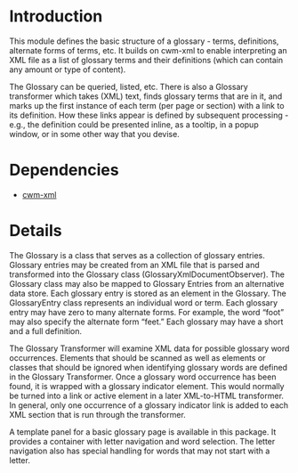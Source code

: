 # Introduction #

This module defines the basic structure of a glossary - terms, definitions, alternate forms of terms, etc.  It builds on cwm-xml to enable interpreting an XML file as a list of glossary terms and their definitions (which can contain any amount or type of content).

The Glossary can be queried, listed, etc. There is also a Glossary transformer which takes (XML) text, finds glossary terms that are in it, and marks up the first instance of each term (per page or section) with a link to its definition.  How these links appear is defined by subsequent processing  - e.g., the definition could be presented inline, as a tooltip, in a popup window, or in some other way that you devise.

# Dependencies #
  * [cwm-xml](CwmXml.md)

# Details #

The Glossary is a class that serves as a collection of glossary entries.  Glossary entries may be created from an XML file that is parsed and transformed into the Glossary class (GlossaryXmlDocumentObserver).  The Glossary class may also be mapped to Glossary Entries from an alternative data store.  Each glossary entry is stored as an element in the Glossary.  The GlossaryEntry class represents an individual word or term.  Each glossary entry may have zero to many alternate forms.  For example, the word “foot” may also specify the alternate form “feet.”  Each glossary may have a short and a full definition.

The Glossary Transformer will examine XML data for possible glossary word occurrences.  Elements that should be scanned as well as elements or classes that should be ignored when identifying glossary words are defined in the Glossary Transformer.  Once a glossary word occurrence has been found, it is wrapped with a glossary indicator element.  This would normally be turned into a link or active element in a later XML-to-HTML transformer. In general, only one occurrence of a glossary indicator link is added to each XML section that is run through the transformer.

A template panel for a basic glossary page is available in this package.  It provides a container with letter navigation and word selection.  The letter navigation also has special handling for words that may not start with a letter.